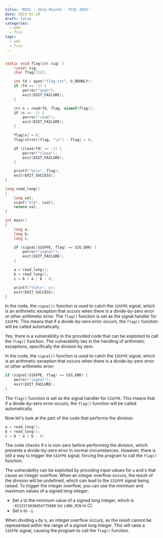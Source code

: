 ```yaml
---
title: 'MISC - Zéro Pointé - FCSC 2023'
date: 2023-02-20
draft: false
categories:
  - web
  - fcsc
tags:
  - web
  - fcsc
---
```

```c title:main.c

static void flag(int sig) {
    (void) sig;
    char flag[128];

    int fd = open("flag.txt", O_RDONLY);
    if (fd == -1) {
        perror("open");
        exit(EXIT_FAILURE);
    }

    int n = read(fd, flag, sizeof(flag));
    if (n == -1) {
        perror("read");
        exit(EXIT_FAILURE);
    }

    flag[n] = 0;
    flag[strstr(flag, "\n") - flag] = 0;

    if (close(fd) == -1) {
        perror("close");
        exit(EXIT_FAILURE);
    }

    printf("%s\n", flag);
    exit(EXIT_SUCCESS);
}

long read_long()
{
    long val;
    scanf("%ld", &val);
    return val;
}

int main()
{
    long a;
    long b;
    long c;

    if (signal(SIGFPE, flag) == SIG_ERR) {
        perror("signal");
        exit(EXIT_FAILURE);
    }

    a = read_long();
    b = read_long();
    c = b ? a / b : 0;

    printf("%ld\n", c);
    exit(EXIT_SUCCESS);
}
```

In the code, the `signal()` function is used to catch the `SIGFPE` signal, which is an arithmetic exception that occurs when there is a divide-by-zero error or other arithmetic error.
The `flag()` function is set as the signal handler for `SIGFPE`. This means that if a divide-by-zero error occurs, the `flag()` function will be called automatically.

Yes, there is a vulnerability in the provided code that can be exploited to call the `flag()` function. The vulnerability lies in the handling of arithmetic exceptions, specifically the division by zero.

In the code, the `signal()` function is used to catch the `SIGFPE` signal, which is an arithmetic exception that occurs when there is a divide-by-zero error or other arithmetic error:
```c title:vuln.c
if (signal(SIGFPE, flag) == SIG_ERR) {     
	perror("signal");     
	exit(EXIT_FAILURE); 
}
```

The `flag()` function is set as the signal handler for `SIGFPE`. This means that if a divide-by-zero error occurs, the `flag()` function will be called automatically.

Now let's look at the part of the code that performs the division:
```c
a = read_long(); 
b = read_long(); 
c = b ? a / b : 0;
```

The code checks if `b` is non-zero before performing the division, which prevents a divide-by-zero error in normal circumstances. However, there is still a way to trigger the `SIGFPE` signal, forcing the program to call the `flag()` function.

The vulnerability can be exploited by providing input values for `a` and `b` that cause an integer overflow. When an integer overflow occurs, the result of the division will be undefined, which can lead to the `SIGFPE` signal being raised. To trigger the integer overflow, you can use the minimum and maximum values of a signed long integer:

-   Set `a` to the minimum value of a signed long integer, which is `-9223372036854775808` (or `LONG_MIN` in C).
-   Set `b` to `-1`.

When dividing `a` by `b`, an integer overflow occurs, as the result cannot be represented within the range of a signed long integer. This will raise a `SIGFPE` signal, causing the program to call the `flag()` function.

